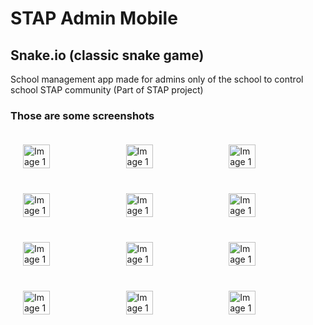 # STAP Admin Mobile
<body styly="margin: 0; padding: 0; display: flex; justify-content: space-between;">
    <h2>Snake.io (classic snake game)</h2>
    <p>School management app made for admins only of the school to control school STAP community (Part of STAP project)</p>
    <h3>Those are some screenshots</h3>
    <div style="width: 100%; display: flex; justify-content: space-between; padding: 10px; box-sizing: border-box;">
        <img src="https://github.com/user-attachments/assets/b1f1a226-9ba1-456b-a381-8b000bc9e8cb" alt="Image 1" style="width: 32%; padding: 10px; box-sizing: border-box;" >
        <img src="https://github.com/user-attachments/assets/97cdc3b6-cdcc-4abf-ac11-560bf4068660" alt="Image 1" style="width: 32%; padding: 10px; box-sizing: border-box;" >
        <img src="https://github.com/user-attachments/assets/35791ae7-1101-4fbc-a58c-023cb149e7ce" alt="Image 1" style="width: 32%; padding: 10px; box-sizing: border-box;" >
    </div>
    <div style="width: 100%; display: flex; justify-content: space-between; padding: 10px; box-sizing: border-box;">
        <img src="https://github.com/user-attachments/assets/64656d76-7269-43b3-a1cf-3b70b1c8da7e" alt="Image 1" style="width: 32%; padding: 10px; box-sizing: border-box;" >
        <img src="https://github.com/user-attachments/assets/ccc69ddd-7ec4-4c81-ba17-5d1a8e2bacdb" alt="Image 1" style="width: 32%; padding: 10px; box-sizing: border-box;" >
        <img src="https://github.com/user-attachments/assets/3048ed9a-f951-4762-b009-bdbabd030ead" alt="Image 1" style="width: 32%; padding: 10px; box-sizing: border-box;" >
     </div>
     <div style="width: 100%; display: flex; justify-content: space-between; padding: 10px; box-sizing: border-box;">
        <img src="https://github.com/user-attachments/assets/8769ce88-42df-476f-8bcf-2b6b2ef66f90" alt="Image 1" style="width: 32%; padding: 10px; box-sizing: border-box;" >
        <img src="https://github.com/user-attachments/assets/fda8d751-31ef-499d-a016-1fef429f1145" alt="Image 1" style="width: 32%; padding: 10px; box-sizing: border-box;" >
        <img src="https://github.com/user-attachments/assets/3048ed9a-f951-4762-b009-bdbabd030ead" alt="Image 1" style="width: 32%; padding: 10px; box-sizing: border-box;" >
     </div>
      <div style="width: 100%; display: flex; justify-content: space-between; padding: 10px; box-sizing: border-box;">
        <img src="https://github.com/user-attachments/assets/20429b23-8d9b-44fd-8b85-ab50d77775fd" alt="Image 1" style="width: 32%; padding: 10px; box-sizing: border-box;" >
        <img src="https://github.com/user-attachments/assets/bc267fe8-6f26-45e8-95fc-cb2b947e7ff1" alt="Image 1" style="width: 32%; padding: 10px; box-sizing: border-box;" >
        <img src="https://github.com/user-attachments/assets/1f317a86-822b-4f85-85c1-58d62889c0f2" alt="Image 1" style="width: 32%; padding: 10px; box-sizing: border-box;" >
     </div>
</body>


